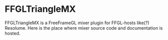 FFGLTriangleMX
==============
FFGLTriangleMX is a FreeFrameGL mixer plugin for FFGL-hosts like(?) Resolume.
Here is the place where mixer source code and documentation is hosted.
